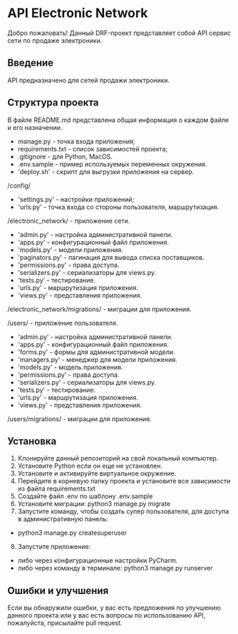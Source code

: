 # API Electronic Network

Добро пожаловать!
Данный DRF-проект представляет собой API сервис сети по продаже электроники.


## Введение

API предназначено для сетей продажи электроники.


## Структура проекта

В файле README.md представлена общая информация о каждом файле и его 
назначении.

- manage.py - точка входа приложения;
- requirements.txt - список зависимостей проекта;
- .gitignore - для Python, MacOS.
- .env.sample - пример используемых переменных окружения.
- 'deploy.sh' - скрипт для выгрузки приложения на сервер.

/config/
- 'settings.py' - настройки приложений;
- 'urls.py' - точка входа со стороны пользователя, маршрутизация.


/electronic_network/ - приложение сети.
- 'admin.py' - настройка административной панели.
- 'apps.py' - конфигурационный файл приложения.
- 'models.py' - модели приложения.
- 'paginators.py' - пагинация для вывода списка поставщиков.
- 'permissions.py' - права доступа.
- 'serializers.py' - сериализаторы для views.py.
- 'tests.py' - тестирование.
- 'urls.py' - маршрутизация приложения.
- 'views.py' - представления приложения.

/electronic_network/migrations/ - миграции для приложения.


/users/ - приложение пользователя.
- 'admin.py' - настройка административной панели.
- 'apps.py' - конфигурационный файл приложения.
- 'forms.py' - формы для административной модели.
- 'managers.py' - менеджер для модели приложения.
- 'models.py' - модель приложения.
- 'permissions.py' - права доступа.
- 'serializers.py' - сериализаторы для views.py.
- 'tests.py' - тестирование.
- 'urls.py' - маршрутизация приложения.
- 'views.py' - представления приложения.

/users/migrations/ - миграции для приложения.


## Установка

1. Клонируйте данный репозиторий на свой локальный компьютер.
2. Установите Python если он еще не установлен.
3. Установите и активируйте виртуальное окружение.
4. Перейдите в корневую папку проекта и установите все зависимости из файла requirements.txt
5. Создайте файл .env по шаблону .env.sample
6. Установите миграции: python3 manage.py migrate
7. Запустите команду, чтобы создать супер пользователя, для доступа в административную панель:
- python3 manage.py createsuperuser
8. Запустите приложение:
- либо через конфигурационные настройки PyCharm.
- либо через команду в терминале: python3 manage.py runserver


## Ошибки и улучшения

Если вы обнаружили ошибки, у вас есть предложения по улучшению данного проекта
или у вас есть вопросы по использованию API, пожалуйста, присылайте pull request.
